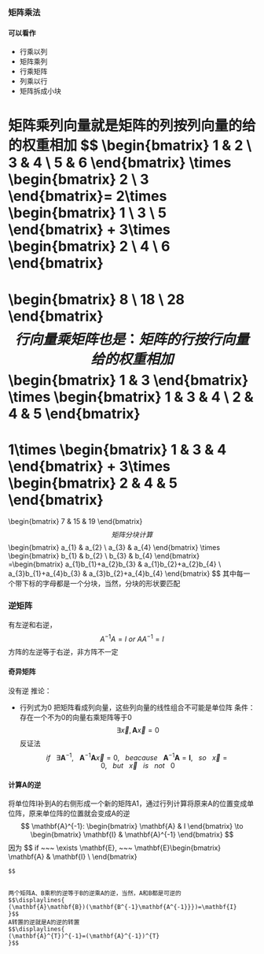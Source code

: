 ### 矩阵乘法
#### 可以看作
- 行乘以列
- 矩阵乘列
- 行乘矩阵
-  列乘以行
- 矩阵拆成小块

矩阵乘列向量就是矩阵的列按列向量的给的权重相加
$$
\begin{bmatrix}
1 & 2 \\
3 & 4 \\
5  & 6
\end{bmatrix}
\times \begin{bmatrix}
2  \\
3 
\end{bmatrix}=
2\times \begin{bmatrix}
1 \\
3 \\
5
\end{bmatrix}
+
3\times
\begin{bmatrix}
2 \\
4 \\
6
\end{bmatrix}
=
\begin{bmatrix}
8 \\
18 \\
28
\end{bmatrix}$$
行向量乘矩阵也是：矩阵的行按行向量给的权重相加
$$
\begin{bmatrix}
1 & 3
\end{bmatrix}
\times
\begin{bmatrix}
1 & 3 & 4 \\
2 & 4 & 5
\end{bmatrix}
=
1\times
\begin{bmatrix}
1 & 3 & 4
\end{bmatrix}
+
3\times
\begin{bmatrix}
2 & 4 & 5
\end{bmatrix}
=
\begin{bmatrix}
7 & 15 & 19
\end{bmatrix}
$$
矩阵分块计算
$$
\begin{bmatrix}
a_{1} & a_{2} \\
a_{3} & a_{4}
\end{bmatrix}
\times
\begin{bmatrix}
b_{1} & b_{2}  \\
b_{3} & b_{4}
\end{bmatrix}
=\begin{bmatrix}
a_{1}b_{1}+a_{2}b_{3} & a_{1}b_{2}+a_{2}b_{4} \\
a_{3}b_{1}+a_{4}b_{3} & a_{3}b_{2}+a_{4}b_{4} 
\end{bmatrix}
$$
其中每一个带下标的字母都是一个分块，当然，分块的形状要匹配

### 逆矩阵
有左逆和右逆，
$$
A^{-1}A=I~or~AA^{-1}=I
$$
方阵的左逆等于右逆，非方阵不一定
#### 奇异矩阵
没有逆
推论：
- 行列式为0
把矩阵看成列向量，这些列向量的线性组合不可能是单位阵
条件：存在一个不为0的向量右乘矩阵等于0
$$
\exists \vec{x},\mathbf{A}\vec{x}=0
$$
反证法
$$
if ~~~\exists \mathbf{A}^{-1}, ~~~ \mathbf{A}^{-1}\mathbf{A}\vec{x}=0 , ~~~ beacause ~~~ \mathbf{A}^{-1}\mathbf{A}=\mathbf{I}, ~~~ so ~~~ \vec{x}=0, ~~~ but ~~~ \vec{x} ~~~ is ~~~ not ~~~ 0
$$
#### 计算A的逆
将单位阵I补到A的右侧形成一个新的矩阵A1，通过行列计算将原来A的位置变成单位阵，原来单位阵的位置就会变成A的逆
$$
\mathbf{A}^{-1}: 
\begin{bmatrix}
\mathbf{A} & I
\end{bmatrix}
\to \begin{bmatrix}
\mathbf{I} & \mathbf{A}^{-1}
\end{bmatrix}
$$
因为
$$
if ~~~ \exists \mathbf{E}, ~~~ \mathbf{E}\begin{bmatrix}
\mathbf{A} & \mathbf{I} \\
\end{bmatrix}
 ~~~ if ~~~ \mathbf{E}\mathbf{A}=\mathbf{I}, ~~~ so ~~~ \mathbf{E}=\mathbf{A}^{-1}, ~~~ so ~~~ \mathbf{E}\mathbf{I}=\mathbf{A^{-1}}
$$


两个矩阵A、B乘积的逆等于B的逆乘A的逆，当然，A和B都是可逆的
$$\displaylines{
(\mathbf{A}\mathbf{B})(\mathbf{B^{-1}\mathbf{A^{-1}}})=\mathbf{I}
}$$
A转置的逆就是A的逆的转置
$$\displaylines{
(\mathbf{A}^{T})^{-1}=(\mathbf{A}^{-1})^{T}
}$$